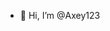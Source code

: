 - 👋 Hi, I’m @Axey123

<!---
Axey123/Axey123 is a ✨ special ✨ repository because its `README.md` (this file) appears on your GitHub profile.
You can click the Preview link to take a look at your changes.
--->
